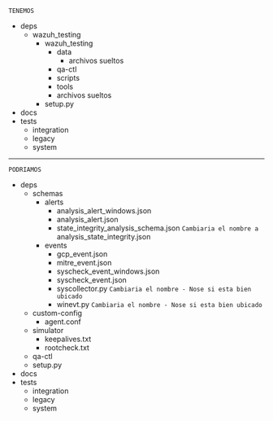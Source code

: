 `TENEMOS`

- deps
    - wazuh_testing
         - wazuh_testing 
            - data 
               - archivos sueltos
            - qa-ctl 
            - scripts
            - tools
            - archivos sueltos
         - setup.py 
- docs
- tests
    - integration
    - legacy
    - system

---------------------------------------------------------------------------------------------

`PODRIAMOS`

- deps
    - schemas
        - alerts
            - analysis_alert_windows.json
            - analysis_alert.json
            - state_integrity_analysis_schema.json   `Cambiaria el nombre a` analysis_state_integrity.json
        - events
            - gcp_event.json
            - mitre_event.json
            - syscheck_event_windows.json
            - syscheck_event.json
            - syscollector.py                           `Cambiaria el nombre - Nose si esta bien ubicado`     
            - winevt.py                                 `Cambiaria el nombre - Nose si esta bien ubicado`    
    - custom-config
        - agent.conf
    - simulator
        - keepalives.txt
        - rootcheck.txt
    - qa-ctl
    - setup.py 
- docs
- tests
    - integration
    - legacy
    - system